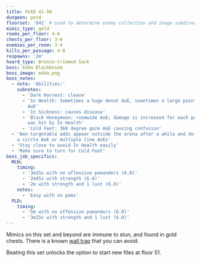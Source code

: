 ```yaml
---
title: PotD 41-50
dungeon: potd
floorset: '041' # used to determine enemy collection and image subdirectory
mimic_type: gold
rooms_per_floor: 4-6
chests_per_floor: 3-6
enemies_per_room: 3-4
kills_per_passage: 4-8
respawns: '2m'
hoard_type: Bronze-trimmed Sack
boss: Edda Blackbosom
boss_image: edda.png
boss_notes:
  - note: 'Abilities:'
    subnotes:
      - 'Dark Harvest: cleave'
      - 'In Health: Sometimes a huge donut AoE, sometimes a large pointblank
        AoE'
      - 'In Sickness: causes disease'
      - 'Black Honeymoon: roomwide AoE; damage is increased for each person who
        was hit by In Health'
      - 'Cold Feet: 360 degree gaze AoE causing confusion'
  - 'Non-targetable adds appear outside the arena after a while and do either
    a circle AoE or multiple line AoEs'
  - 'Stay close to avoid In Health easily'
  - 'Make sure to turn for Cold Feet'
boss_job_specifics:
  MCH:
    timing:
      - '3m15s with no offensive pomanders (6.0)'
      - '2m45s with strength (6.0)'
      - '2m with strength and 1 lust (6.0)'
    notes:
      - 'Easy with no poms'
  PLD:
    timing:
      - '5m with no offensive pomanders (6.0)'
      - '3m15s with strength and 1 lust (6.0)'
---
```


Mimics on this set and beyond are immune to stun, and found in gold chests.
There is a known [wall trap](/wall_traps.html#potd-31-49) that you can avoid.

Beating this set unlocks the option to start new files at floor 51.
